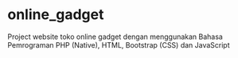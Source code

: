 # online_gadget
Project website toko online gadget dengan menggunakan Bahasa Pemrograman PHP (Native), HTML, Bootstrap (CSS) dan JavaScript

